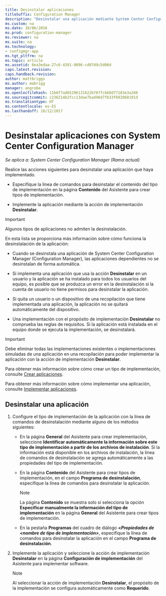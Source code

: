 ```yaml
---
title: Desinstalar aplicaciones
titleSuffix: Configuration Manager
description: "Desinstalar una aplicación mediante System Center Configuration Manager"
ms.custom: na
ms.date: 10/06/2016
ms.prod: configuration-manager
ms.reviewer: na
ms.suite: na
ms.technology:
- configmgr-app
ms.tgt_pltfrm: na
ms.topic: article
ms.assetid: 0ea3edaa-27c6-4391-9896-cd97d9c5d06d
caps.latest.revision: 
caps.handback.revision: 
author: mattbriggs
ms.author: mabrigg
manager: angrobe
ms.openlocfilehash: 11b6f7ad65296131622b707fcb68d77183e3a288
ms.sourcegitcommit: c236214b2fcc13dae7bad96d7fb33f692868191d
ms.translationtype: HT
ms.contentlocale: es-ES
ms.lasthandoff: 10/12/2017
---
```

# <a name="uninstall-applications-with-system-center-configuration-manager"></a>Desinstalar aplicaciones con System Center Configuration Manager

*Se aplica a: System Center Configuration Manager (Rama actual)*


Realice las acciones siguientes para desinstalar una aplicación que haya implementado.

-   Especifique la línea de comandos para desinstalar el contenido del tipo de implementación en la página **Contenido** del Asistente para crear tipos de implementación.  

-   Implemente la aplicación mediante la acción de implementación **Desinstalar**.  

> [!IMPORTANT]  
> Algunos tipos de aplicaciones no admiten la desinstalación.  

 En esta lista se proporciona más información sobre cómo funciona la desinstalación de la aplicación:  

-   Cuando se desinstala una aplicación de System Center Configuration Manager (Configuration Manager), las aplicaciones dependientes no se desinstalan de forma automática.  

-   Si implementa una aplicación que usa la acción **Desinstalar** en un usuario y la aplicación se ha instalado para todos los usuarios del equipo, es posible que se produzca un error en la desinstalación si la cuenta de usuario no tiene permisos para desinstalar la aplicación.  

-   Si quita un usuario o un dispositivo de una recopilación que tiene implementada una aplicación, la aplicación no se quitará automáticamente del dispositivo.  

-   Una implementación con el propósito de implementación **Desinstalar** no comprueba las reglas de requisitos. Si la aplicación está instalada en el equipo donde se ejecuta la implementación, se desinstalará.  

> [!IMPORTANT]  
> Debe eliminar todas las implementaciones existentes o implementaciones simuladas de una aplicación en una recopilación para poder implementar la aplicación con la acción de implementación **Desinstalar**.  

 Para obtener más información sobre cómo crear un tipo de implementación, consulte [Crear aplicaciones](../../apps/deploy-use/create-applications.md).  

 Para obtener más información sobre cómo implementar una aplicación, consulte [Implementar aplicaciones](../../apps/deploy-use/deploy-applications.md).  

## <a name="uninstall-an-application"></a>Desinstalar una aplicación  

1.  Configure el tipo de implementación de la aplicación con la línea de comandos de desinstalación mediante alguno de los métodos siguientes:  

    -   En la página **General** del Asistente para crear implementación, seleccione **Identificar automáticamente la información sobre este tipo de implementación a partir de los archivos de instalación**. Si la información está disponible en los archivos de instalación, la línea de comandos de desinstalación se agrega automáticamente a las propiedades del tipo de implementación.  

    -   En la página **Contenido** del Asistente para crear tipos de implementación, en el campo **Programa de desinstalación**, especifique la línea de comandos para desinstalar la aplicación.  

        > [!NOTE]  
        >  La página **Contenido** se muestra solo si selecciona la opción **Especificar manualmente la información del tipo de implementación** en la página **General** del Asistente para crear tipos de implementación.  

    -   En la pestaña **Programas** del cuadro de diálogo **<*Propiedades de <nombre de tipo de implementación>***, especifique la línea de comandos para desinstalar la aplicación en el campo **Programa de desinstalación**.  

2.  Implemente la aplicación y seleccione la acción de implementación **Desinstalar** en la página **Configuración de implementación** del Asistente para implementar software.  

    > [!NOTE]  
    >  Al seleccionar la acción de implementación **Desinstalar**, el propósito de la implementación se configura automáticamente como **Requerido**.  
